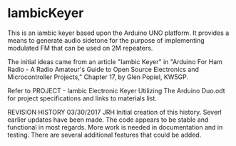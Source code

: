 # IambicKeyer
This is an iambic keyer based upon the Arduino UNO platform. It provides a means to generate audio sidetone for the purpose of implementing modulated FM that can be used on 2M repeaters.

The initial ideas came from an article "Iambic Keyer" in "Arduino For Ham Radio - A Radio Amateur's Guide to Open Source Electronics and Microcontroller Projects," Chapter 17, by Glen Popiel, KW5GP.

Refer to PROJECT - Iambic Electronic Keyer Utilizing The Arduino Duo.odt for project specifications and links to materials list.

REVISION HISTORY
03/30/2017 JRH Initial creation of this history. Severl earlier updates have been made. The code appears to be stable and functional in most regards. More work is needed in documentation and in testing. There are several additional features that could be added.

